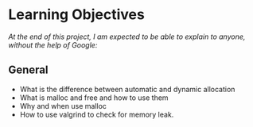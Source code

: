 # Learning Objectives
*At the end of this project, I am expected to be able to explain to anyone, without the help of Google:*

## General
- What is the difference between automatic and dynamic allocation
- What is malloc and free and how to use them
- Why and when use malloc
- How to use valgrind to check for memory leak.
